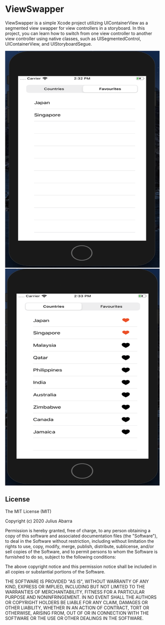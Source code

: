 # ViewSwapper

ViewSwapper is a simple Xcode project utilizing UIContainerView as a segmented view swapper for view controllers in a storyboard. In this project, you can learn how to switch from one view controller to another view controller using native classes, such as UISegmentedControl, UIContainerView, and UIStoryboardSegue.

<img src="https://github.com/iamjcabarra/ViewSwapper/blob/master/Screenshot_001.png" width="500" height="700"> <img src="https://github.com/iamjcabarra/ViewSwapper/blob/master/Screenshot_002.png" width="500" height="700">

## License

The MIT License (MIT)

Copyright (c) 2020 Julius Abarra

Permission is hereby granted, free of charge, to any person obtaining a copy
of this software and associated documentation files (the "Software"), to deal
in the Software without restriction, including without limitation the rights
to use, copy, modify, merge, publish, distribute, sublicense, and/or sell
copies of the Software, and to permit persons to whom the Software is
furnished to do so, subject to the following conditions:

The above copyright notice and this permission notice shall be included in all
copies or substantial portions of the Software.

THE SOFTWARE IS PROVIDED "AS IS", WITHOUT WARRANTY OF ANY KIND, EXPRESS OR
IMPLIED, INCLUDING BUT NOT LIMITED TO THE WARRANTIES OF MERCHANTABILITY,
FITNESS FOR A PARTICULAR PURPOSE AND NONINFRINGEMENT. IN NO EVENT SHALL THE
AUTHORS OR COPYRIGHT HOLDERS BE LIABLE FOR ANY CLAIM, DAMAGES OR OTHER
LIABILITY, WHETHER IN AN ACTION OF CONTRACT, TORT OR OTHERWISE, ARISING FROM,
OUT OF OR IN CONNECTION WITH THE SOFTWARE OR THE USE OR OTHER DEALINGS IN THE
SOFTWARE.
